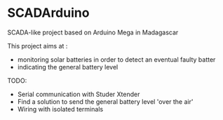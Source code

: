 # SCADArduino
SCADA-like project based on Arduino Mega in Madagascar

This project aims at : 
- monitoring solar batteries in order to detect an eventual faulty batter
- indicating the general battery level


TODO:
- Serial communication with Studer Xtender
- Find a solution to send the general battery level 'over the air'
- Wiring with isolated terminals
